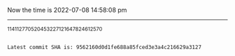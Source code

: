 Now the time is 2022-07-08 14:58:08 pm

---

<small>114112770520453227121647824612570</small>

```txt

Latest commit SHA is: 9562160d0d1fe688a85fced3e3a4c216629a3127
```
